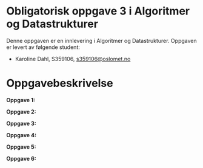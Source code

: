 # Obligatorisk oppgave 3 i Algoritmer og Datastrukturer

Denne oppgaven er en innlevering i Algoritmer og Datastrukturer. 
Oppgaven er levert av følgende student:
* Karoline Dahl, S359106, s359106@oslomet.no


# Oppgavebeskrivelse

**Oppgave 1:**

**Oppgave 2:**

**Oppgave 3:**

**Oppgave 4:**

**Oppgave 5:**

**Oppgave 6:**

